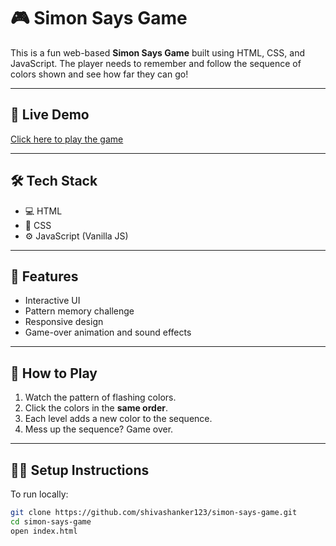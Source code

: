 # 🎮 Simon Says Game

This is a fun web-based **Simon Says Game** built using HTML, CSS, and JavaScript. The player needs to remember and follow the sequence of colors shown and see how far they can go!

---

## 🔗 Live Demo
[Click here to play the game]( https://shivashanker123.github.io/simon-says-game/)

---

## 🛠️ Tech Stack

- 💻 HTML
- 🎨 CSS
- ⚙️ JavaScript (Vanilla JS)

---

## 🚀 Features

- Interactive UI
- Pattern memory challenge
- Responsive design
- Game-over animation and sound effects

---

## 🧠 How to Play

1. Watch the pattern of flashing colors.
2. Click the colors in the **same order**.
3. Each level adds a new color to the sequence.
4. Mess up the sequence? Game over.

---

## 🧑‍💻 Setup Instructions

To run locally:

```bash
git clone https://github.com/shivashanker123/simon-says-game.git
cd simon-says-game
open index.html

